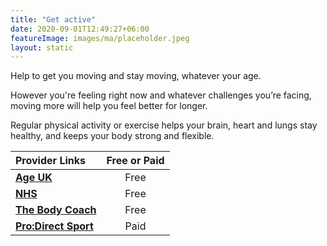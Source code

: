 ```yaml
---
title: "Get active"
date: 2020-09-01T12:49:27+06:00
featureImage: images/ma/placeholder.jpeg
layout: static
---
```


Help to get you moving and stay moving, whatever your age.

However you're feeling right now and whatever challenges you’re facing, moving more will help you feel better for longer.

Regular physical activity or exercise helps your brain, heart and lungs stay healthy, and keeps your body strong and flexible.

| Provider Links      | Free or Paid  |  
| :-----------          | :--------------:      |  
| [**Age UK**](https://www.ageuk.org.uk/information-advice/health-wellbeing/exercise/) | Free | 
| [**NHS**](https://www.nhs.uk/better-health/get-active/) | Free | 
| [**The Body Coach**](https://www.youtube.com/channel/UCAxW1XT0iEJo0TYlRfn6rYQ) | Free | 
| [**Pro:Direct Sport**](https://www.awin1.com/cread.php?awinmid=6667&awinaffid=1198638&ued=https%3A%2F%2Fwww.prodirectsport.com%2Frunning%2F) | Paid | 
  

<br/><br/>






